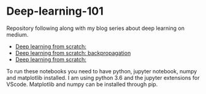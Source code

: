 # Deep-learning-101
Repository following along with my blog series about deep learning on medium.

- [Deep learning from scratch: ]()
- [Deep learning from scratch: backpropagation]()
- [Deep learning from scratch: ]()

To run these notebooks you need to have python, jupyter notebook, numpy and matplotlib installed.
I am using python 3.6 and the jupyter extensions for VScode.
Matplotlib and numpy can be installed through pip.
